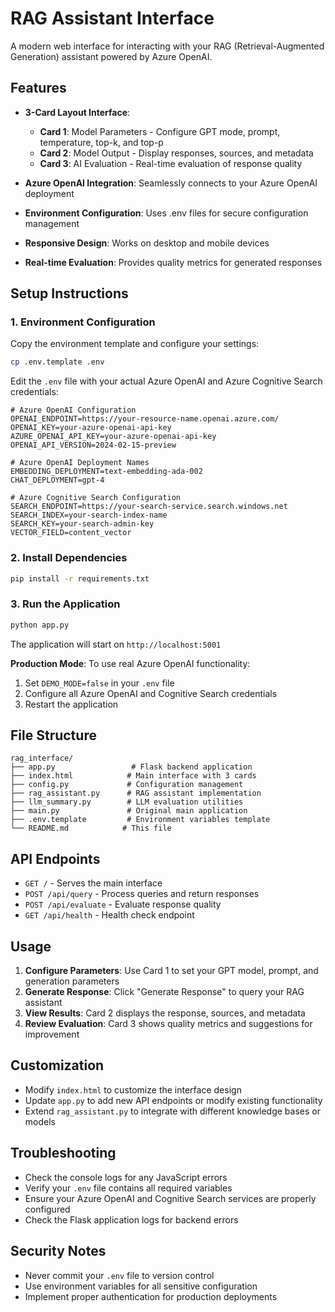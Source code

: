 # RAG Assistant Interface

A modern web interface for interacting with your RAG (Retrieval-Augmented Generation) assistant powered by Azure OpenAI.

## Features

- **3-Card Layout Interface**:
  - **Card 1**: Model Parameters - Configure GPT mode, prompt, temperature, top-k, and top-p
  - **Card 2**: Model Output - Display responses, sources, and metadata
  - **Card 3**: AI Evaluation - Real-time evaluation of response quality

- **Azure OpenAI Integration**: Seamlessly connects to your Azure OpenAI deployment
- **Environment Configuration**: Uses .env files for secure configuration management
- **Responsive Design**: Works on desktop and mobile devices
- **Real-time Evaluation**: Provides quality metrics for generated responses

## Setup Instructions

### 1. Environment Configuration

Copy the environment template and configure your settings:

```bash
cp .env.template .env
```

Edit the `.env` file with your actual Azure OpenAI and Azure Cognitive Search credentials:

```env
# Azure OpenAI Configuration
OPENAI_ENDPOINT=https://your-resource-name.openai.azure.com/
OPENAI_KEY=your-azure-openai-api-key
AZURE_OPENAI_API_KEY=your-azure-openai-api-key
OPENAI_API_VERSION=2024-02-15-preview

# Azure OpenAI Deployment Names
EMBEDDING_DEPLOYMENT=text-embedding-ada-002
CHAT_DEPLOYMENT=gpt-4

# Azure Cognitive Search Configuration
SEARCH_ENDPOINT=https://your-search-service.search.windows.net
SEARCH_INDEX=your-search-index-name
SEARCH_KEY=your-search-admin-key
VECTOR_FIELD=content_vector
```

### 2. Install Dependencies

```bash
pip install -r requirements.txt
```

### 3. Run the Application

```bash
python app.py
```

The application will start on `http://localhost:5001`


**Production Mode**: To use real Azure OpenAI functionality:
1. Set `DEMO_MODE=false` in your `.env` file
2. Configure all Azure OpenAI and Cognitive Search credentials
3. Restart the application

## File Structure

```
rag_interface/
├── app.py                 # Flask backend application
├── index.html            # Main interface with 3 cards
├── config.py             # Configuration management
├── rag_assistant.py      # RAG assistant implementation
├── llm_summary.py        # LLM evaluation utilities
├── main.py               # Original main application
├── .env.template         # Environment variables template
└── README.md            # This file
```

## API Endpoints

- `GET /` - Serves the main interface
- `POST /api/query` - Process queries and return responses
- `POST /api/evaluate` - Evaluate response quality
- `GET /api/health` - Health check endpoint

## Usage

1. **Configure Parameters**: Use Card 1 to set your GPT model, prompt, and generation parameters
2. **Generate Response**: Click "Generate Response" to query your RAG assistant
3. **View Results**: Card 2 displays the response, sources, and metadata
4. **Review Evaluation**: Card 3 shows quality metrics and suggestions for improvement

## Customization

- Modify `index.html` to customize the interface design
- Update `app.py` to add new API endpoints or modify existing functionality
- Extend `rag_assistant.py` to integrate with different knowledge bases or models

## Troubleshooting

- Check the console logs for any JavaScript errors
- Verify your `.env` file contains all required variables
- Ensure your Azure OpenAI and Cognitive Search services are properly configured
- Check the Flask application logs for backend errors

## Security Notes

- Never commit your `.env` file to version control
- Use environment variables for all sensitive configuration
- Implement proper authentication for production deployments

